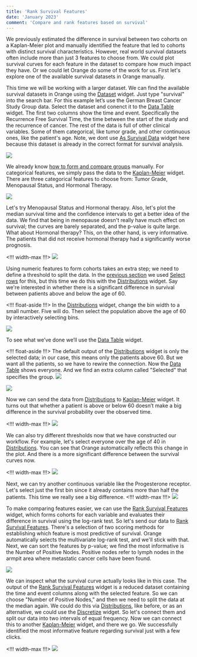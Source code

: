 ```yaml
---
title: 'Rank Survival Features'
date: 'January 2023'
comment: 'Compare and rank features based on survival'
---
```

 

We previously estimated the difference in survival between two cohorts on a Kaplan-Meier plot and manually identified the feature that led to cohorts with distinct survival characteristics. However, real world survival datasets often include more than just 3 features to choose from. We could plot survival curves for each feature in the dataset to compare how much impact they have. Or we could let Orange do some of the work for us. First let's explore one of the available survival datasets in Orange manually.

This time we will be working with a larger dataset. We can find the available survival datasets in Orange using the [Dataset](https://orangedatamining.com/widget-catalog/data/datasets/) widget. Just type "survival" into the search bar. For this example let’s use the German Breast Cancer Study Group data. Select the dataset and conenct it to the [Data Table](https://orangedatamining.com/widget-catalog/data/datatable/) widget. The first two columns show the time and event. Specifically the Recurrence Free Survival Time, the time between the start of the study and the recurrence of cancer. The rest of the data is full of other clinical variables. Some of them categorical, like tumor grade, and other continuous ones, like the patient's age. Note, we dont use [As Survival Data](https://orangedatamining.com/widget-catalog/survival-analysis/as-survival-data/) widget here because this dataset is already in the correct format for survival analysis.

![](04-load-dataset.png)

We already know [how to form and compare groups](https://books.biolab.si/books/survival-analysis-tutorial#forming-and-comparing-groups) manually. For categorical features, we simply pass the data to the [Kaplan-Meier](https://orangedatamining.com/widget-catalog/survival-analysis/kaplan-meier-plot/) widget. There are three categorical features to choose from: Tumor Grade, Menopausal Status, and Hormonal Therapy.

![](04-km-categorical-variables.png)

Let's try Menopausal Status and Hormonal therapy. Also, let's plot the median survival time and the confidence intervals to get a better idea of the data. We find that being in menopause doesn't really have much effect on survival; the curves are barely separated, and the p-value is quite large. What about Hormonal therapy? This, on the other hand, is very informative. The patients that did not receive hormonal therapy had a significantly worse prognosis.

<!!! width-max !!!>
![](04-km-plots.png)

Using numeric features to form cohorts takes an extra step; we need to define a threshold to split the data. In the [previous section](https://books.biolab.si/books/survival-analysis-tutorial#forming-and-comparing-groups) we used [Select rows](https://orangedatamining.com/widget-catalog/transform/selectrows/) for this, but this time we do this with the [Distributions](https://orangedatamining.com/widget-catalog/visualize/distributions/) widget. Say we're interested in whether there is a significant difference in survival between patients above and below the age of 60.

<!!! float-aside !!!>
In the [Distributions](https://orangedatamining.com/widget-catalog/visualize/distributions/) widget, change the bin width to a small number. Five will do. Then select the population above the age of 60 by interactively selecting bins.

![](04-distributions.png)

To see what we’ve done we’ll use the [Data Table](https://orangedatamining.com/widget-catalog/data/datatable/) widget.

<!!! float-aside !!!>
The default output of the [Distributions](https://orangedatamining.com/widget-catalog/visualize/distributions/) widget is only the selected data; in our case, this means only the patients above 60. But we want all the patients, so we have to rewire the connection. Now the [Data Table](https://orangedatamining.com/widget-catalog/data/datatable/) shows everyone. And we find an extra column called "Selected" that specifies the group.
![](04-rewire-connection.png)

![](04-distributions-table.png)

Now we can send the data from [Distributions](https://orangedatamining.com/widget-catalog/visualize/distributions/) to [Kaplan-Meier](https://orangedatamining.com/widget-catalog/survival-analysis/kaplan-meier-plot/) widget. It turns out that whether a patient is above or below 60 doesn’t make a big difference in the survival probability over the observed time.

<!!! width-max !!!>
![](04-distributions-kmplot.png)

We can also try different thresholds now that we have constructed our workflow. For example, let's select everyone over the age of 40 in [Distributions](https://orangedatamining.com/widget-catalog/visualize/distributions/). You can see that Orange automatically reflects this change in the plot. And there is a more significant difference between the survival curves now.

<!!! width-max !!!>
![](04-distributions-kmplot-over40.png)

Next, we can try another continuous variable like the Progesterone receptor. Let's select just the first bin since it already contains more than half the patients. This time we really see a big difference.
<!!! width-max !!!>
![](04-distributions-kmplot-prog-receptor.png)

To make comparing features easier, we can use the [Rank Survival Features](https://orangedatamining.com/widget-catalog/survival-analysis/rank-survival-features/) widget, which forms cohorts for each variable and evaluates their difference in survival using the log-rank test. So let's send our data to [Rank Survival Features](https://orangedatamining.com/widget-catalog/survival-analysis/rank-survival-features/). There's a selection of two scoring methods for establishing which feature is most predictive of survival. Orange automatically selects the multivariate log-rank test, and we'll stick with that. Next, we can sort the features by p-value; we find the most informative is the Number of Positive Nodes. Positive nodes refer to lymph nodes in the armpit area where metastatic cancer cells have been found.

![](04-ranking.png)

We can inspect what the survival curve actually looks like in this case. The output of the [Rank Survival Features](https://orangedatamining.com/widget-catalog/survival-analysis/rank-survival-features/) widget is a reduced dataset containing the time and event columns along with the selected feature. So we can choose "Number of Positive Nodes," and then we need to split the data at the median again. We could do this via [Distributions](https://orangedatamining.com/widget-catalog/visualize/distributions/), like before, or as an alternative, we could use the [Discretize](https://orangedatamining.com/widget-catalog/transform/discretize/) widget. So let's connect them and split our data into two intervals of equal frequency. Now we can connect this to another [Kaplan-Meier](https://orangedatamining.com/widget-catalog/survival-analysis/kaplan-meier-plot/) widget, and there we go. We successfully identified the most informative feature regarding survival just with a few clicks.

<!!! width-max !!!>
![](04-ranking-reduced.png)

